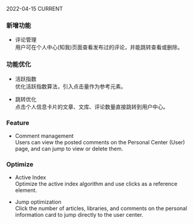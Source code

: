 2022-04-15
CURRENT
### 新增功能

- 评论管理   
用户可在个人中心(知我)页面查看发布过的评论，并能跳转查看或删除。

### 功能优化

- 活跃指数   
优化活跃指数算法，引入点击量作为参考元素。

- 跳转优化   
点击个人信息卡片的文章、文库、评论数量直接跳转到用户中心。

### Feature

- Comment management   
Users can view the posted comments on the Personal Center (User) page, and can jump to view or delete them.

### Optimize

- Active Index   
Optimize the active index algorithm and use clicks as a reference element.

- Jump optimization   
Click the number of articles, libraries, and comments on the personal information card to jump directly to the user center.
